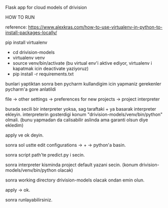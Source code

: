 Flask app for cloud models of drivision

HOW TO RUN

reference: https://www.alexkras.com/how-to-use-virtualenv-in-python-to-install-packages-locally/


pip install virtualenv


* cd drivision-models
* virtualenv venv
* source venv/bin/activate (bu virtual env'i aktive ediyor, virtualenv i kapatmak icin deactivate yaziyoruz)
* pip install -r requirements.txt

bunlari yaptiktan sonra ben pycharm kullandigim icin yapmaniz gerekenler pycharm'a gore anlatildi

file -> other settings -> preferences for new projects -> project interpreter

burada secili bir interpreter yoksa, sag taraftaki + ya basarak interpreter ekleyin. interpreterin gosterdigi konum "drivision-models/venv/bin/python" olmali. (bunu yapmadan da calisabilir aslinda ama garanti olsun diye ekledim)

apply ve ok deyin.

sonra sol ustte edit configurations -> + -> python'a basin.

sonra script path'te predict.py i secin.
 
sonra interpreter kisminda project default yazani secin. (konum drivision-models/venv/bin/python olacak)

sonra working directory drivision-models olacak ondan emin olun.

apply -> ok.

sonra runlayabilirsiniz.


